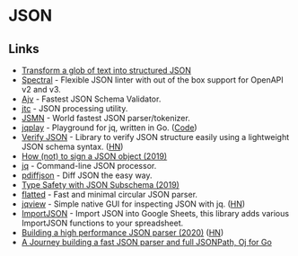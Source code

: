 # JSON

## Links

* [Transform a glob of text into structured JSON](https://transform.isthe.link/?)
* [Spectral](https://github.com/stoplightio/spectral) - Flexible JSON linter with out of the box support for OpenAPI v2 and v3.
* [Ajv](https://github.com/epoberezkin/ajv) - Fastest JSON Schema Validator.
* [jtc](https://github.com/ldn-softdev/jtc) - JSON processing utility.
* [JSMN](https://github.com/zserge/jsmn) - World fastest JSON parser/tokenizer.
* [jqplay](https://jqplay.org/) - Playground for jq, written in Go. \([Code](https://github.com/jingweno/jqplay)\)
* [Verify JSON](https://github.com/yusufnb/verify-json) - Library to verify JSON structure easily using a lightweight JSON schema syntax. \([HN](https://news.ycombinator.com/item?id=22885527)\)
* [How \(not\) to sign a JSON object \(2019\)](https://latacora.micro.blog/2019/07/24/how-not-to.html)
* [jq](https://github.com/stedolan/jq) - Command-line JSON processor.
* [pdiffjson](https://github.com/jlevy/pdiffjson) - Diff JSON the easy way.
* [Type Safety with JSON Subschema \(2019\)](https://arxiv.org/pdf/1911.12651.pdf)
* [flatted](https://github.com/WebReflection/flatted) - Fast and minimal circular JSON parser.
* [jqview](https://github.com/fiatjaf/jqview) - Simple native GUI for inspecting JSON with jq. \([HN](https://news.ycombinator.com/item?id=23433290)\)
* [ImportJSON](https://github.com/bradjasper/ImportJSON) - Import JSON into Google Sheets, this library adds various ImportJSON functions to your spreadsheet.
* [Building a high performance JSON parser \(2020\)](https://dave.cheney.net/high-performance-json.html) \([HN](https://news.ycombinator.com/item?id=23662540)\)
* [A Journey building a fast JSON parser and full JSONPath, Oj for Go](https://github.com/ohler55/ojg/blob/master/design.md)

